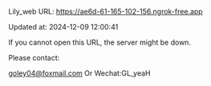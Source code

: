 Lily_web URL: https://ae6d-61-165-102-156.ngrok-free.app

Updated at: 2024-12-09 12:00:41

If you cannot open this URL, the server might be down.

Please contact: 

goley04@foxmail.com Or Wechat:GL_yeaH